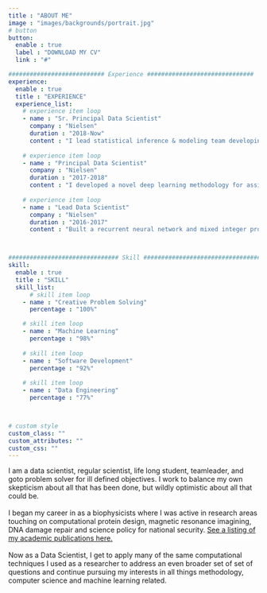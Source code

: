 ```yaml
---
title : "ABOUT ME"
image : "images/backgrounds/portrait.jpg"
# button
button:
  enable : true
  label : "DOWNLOAD MY CV"
  link : "#"

########################### Experience ##############################
experience:
  enable : true
  title : "EXPERIENCE"
  experience_list:
    # experience item loop
    - name : "Sr. Principal Data Scientist"
      company : "Nielsen"
      duration : "2018-Now"
      content : "I lead statistical inference & modeling team developing semi-supervised models and probabilistic programming methodologies to draw robust insights about consumer behaviors from partly anonymized / biased data sets. (*Toolset: Pyro & Numpyro, Pytorch, Spark*)"
      
    # experience item loop
    - name : "Principal Data Scientist"
      company : "Nielsen"
      duration : "2017-2018"
      content : "I developed a novel deep learning methodology for assigning likely demographic characteristics to individuals based upon media consumption patterns and known geographic demographics. This scalable solution reduced operational costs by a factor of 10 over legacy solutions (nearest neighbor matching) and is a core methodology for numerous measurement products today. (*Toolset: Pytorch, CVXPY, Spark*)"
      
    # experience item loop
    - name : "Lead Data Scientist"
      company : "Nielsen"
      duration : "2016-2017"
      content : "Built a recurrent neural network and mixed integer programming models for market segmentation assignment based upon observed behavioral patterns. (*Toolset: Tensorflow/keras, CVXPY, XGBoost, SQL*)"



############################### Skill #################################
skill:
  enable : true
  title : "SKILL"
  skill_list:
      # skill item loop
    - name : "Creative Problem Solving"
      percentage : "100%"

    # skill item loop
    - name : "Machine Learning"
      percentage : "98%"
      
    # skill item loop
    - name : "Software Development"
      percentage : "92%"
      
    # skill item loop
    - name : "Data Engineering"
      percentage : "77%"



# custom style
custom_class: "" 
custom_attributes: "" 
custom_css: ""
---
```


I am a data scientist, regular scientist, life long student, teamleader, and goto problem solver for ill defined objectives. I work to balance my own skepticism about all that has been done, but wildly optimistic about all that could be.<br><br>I began my career in as a biophysicists where I was active in research areas touching on computational protein design, magnetic resonance imagining, DNA damage repair and science policy for national security. [See a listing of my academic publications here.](https://pubmed.ncbi.nlm.nih.gov/?term=joshua+I+friedman&sort=date)<br><br>Now as a Data Scientist, I get to apply many of the same computational techniques I used as a researcher to address an even broader set of set of questions and continue pursuing my interests in all things methodology, computer science and machine learning related.  


